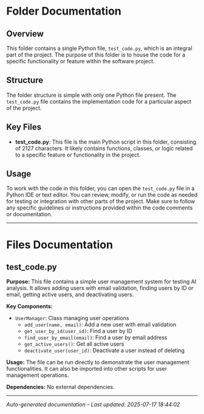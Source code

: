 # Folder Documentation

## Overview
This folder contains a single Python file, `test_code.py`, which is an integral part of the project. The purpose of this folder is to house the code for a specific functionality or feature within the software project.

## Structure
The folder structure is simple with only one Python file present. The `test_code.py` file contains the implementation code for a particular aspect of the project.

## Key Files
- **test_code.py**: This file is the main Python script in this folder, consisting of 2127 characters. It likely contains functions, classes, or logic related to a specific feature or functionality in the project.

## Usage
To work with the code in this folder, you can open the `test_code.py` file in a Python IDE or text editor. You can review, modify, or run the code as needed for testing or integration with other parts of the project. Make sure to follow any specific guidelines or instructions provided within the code comments or documentation.

---

# Files Documentation

## test_code.py

**Purpose:** This file contains a simple user management system for testing AI analysis. It allows adding users with email validation, finding users by ID or email, getting active users, and deactivating users.

**Key Components:**
- `UserManager`: Class managing user operations
  - `add_user(name, email)`: Add a new user with email validation
  - `get_user_by_id(user_id)`: Find a user by ID
  - `find_user_by_email(email)`: Find a user by email address
  - `get_active_users()`: Get all active users
  - `deactivate_user(user_id)`: Deactivate a user instead of deleting

**Usage:** The file can be run directly to demonstrate the user management functionalities. It can also be imported into other scripts for user management operations.

**Dependencies:** No external dependencies.

---
*Auto-generated documentation - Last updated: 2025-07-17 18:44:02*
